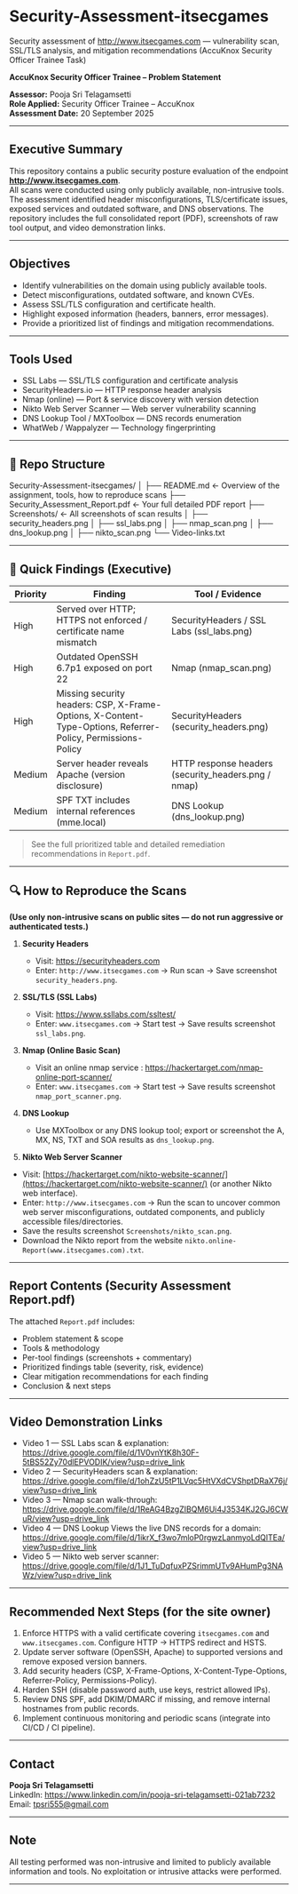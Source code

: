 # Security-Assessment-itsecgames
Security assessment of http://www.itsecgames.com  — vulnerability scan, SSL/TLS analysis, and mitigation recommendations (AccuKnox Security Officer Trainee Task)

**AccuKnox Security Officer Trainee – Problem Statement**

**Assessor:** Pooja Sri Telagamsetti  
**Role Applied:** Security Officer Trainee – AccuKnox  
**Assessment Date:** 20 September 2025

---

## Executive Summary
This repository contains a public security posture evaluation of the endpoint **http://www.itsecgames.com**.  
All scans were conducted using only publicly available, non-intrusive tools. The assessment identified header misconfigurations, TLS/certificate issues, exposed services and outdated software, and DNS observations. The repository includes the full consolidated report (PDF), screenshots of raw tool output, and video demonstration links.

---

## Objectives
- Identify vulnerabilities on the domain using publicly available tools.  
- Detect misconfigurations, outdated software, and known CVEs.  
- Assess SSL/TLS configuration and certificate health.  
- Highlight exposed information (headers, banners, error messages).  
- Provide a prioritized list of findings and mitigation recommendations.

---

##  Tools Used
- SSL Labs — SSL/TLS configuration and certificate analysis  
- SecurityHeaders.io — HTTP response header analysis  
- Nmap (online) — Port & service discovery with version detection  
- Nikto Web Server Scanner —  Web server vulnerability scanning
- DNS Lookup Tool / MXToolbox — DNS records enumeration  
- WhatWeb / Wappalyzer — Technology fingerprinting


---

## 📁 Repo Structure

Security-Assessment-itsecgames/
│
├── README.md        ← Overview of the assignment, tools, how to reproduce scans
├── Security_Assessment_Report.pdf ← Your full detailed PDF report
├── Screenshots/     ← All screenshots of scan results
│   ├── security_headers.png
│   ├── ssl_labs.png
│   ├── nmap_scan.png
│   ├── dns_lookup.png
│   ├── nikto_scan.png
└── Video-links.txt 



---

## 📑 Quick Findings (Executive)
| Priority | Finding | Tool / Evidence |
|----------|---------|-----------------|
| High     | Served over HTTP; HTTPS not enforced / certificate name mismatch | SecurityHeaders / SSL Labs (ssl_labs.png) |
| High     | Outdated OpenSSH 6.7p1 exposed on port 22 | Nmap (nmap_scan.png) |
| High     | Missing security headers: CSP, X-Frame-Options, X-Content-Type-Options, Referrer-Policy, Permissions-Policy | SecurityHeaders (security_headers.png) |
| Medium   | Server header reveals Apache (version disclosure) | HTTP response headers (security_headers.png / nmap) |
| Medium   | SPF TXT includes internal references (mme.local) | DNS Lookup (dns_lookup.png) |

> See the full prioritized table and detailed remediation recommendations in `Report.pdf`.

---

## 🔍 How to Reproduce the Scans
**(Use only non-intrusive scans on public sites — do not run aggressive or authenticated tests.)**

1. **Security Headers**  
   - Visit: https://securityheaders.com  
   - Enter: `http://www.itsecgames.com` → Run scan → Save screenshot `security_headers.png`.

2. **SSL/TLS (SSL Labs)**  
   - Visit: https://www.ssllabs.com/ssltest/  
   - Enter: `www.itsecgames.com` → Start test → Save results screenshot `ssl_labs.png`.

3. **Nmap (Online Basic Scan)**  
   - Visit an online nmap service : https://hackertarget.com/nmap-online-port-scanner/
    - Enter: `www.itsecgames.com` → Start test → Save results screenshot `nmap_port_scanner.png`.

4. **DNS Lookup**  
   - Use MXToolbox or any DNS lookup tool; export or screenshot the A, MX, NS, TXT and SOA results as `dns_lookup.png`.

5.  **Nikto Web Server Scanner**  
   - Visit: [https://hackertarget.com/nikto-website-scanner/](https://hackertarget.com/nikto-website-scanner/) (or another Nikto web interface).  
   - Enter: `http://www.itsecgames.com` → Run the scan to uncover common web server misconfigurations, outdated components, and publicly accessible files/directories.  
   - Save the results screenshot `Screenshots/nikto_scan.png`.
   - Download the Nikto report from the website `nikto.online-Report(www.itsecgames.com).txt`.

---

## Report Contents (Security Assessment Report.pdf)
The attached `Report.pdf` includes:
- Problem statement & scope  
- Tools & methodology  
- Per-tool findings (screenshots + commentary)  
- Prioritized findings table (severity, risk, evidence)  
- Clear mitigation recommendations for each finding  
- Conclusion & next steps

---

## Video Demonstration Links


- Video 1 — SSL Labs scan & explanation: https://drive.google.com/file/d/1V0vnYtK8h30F-5tBS52Zy70dlEPVODIK/view?usp=drive_link 
- Video 2 — SecurityHeaders scan & explanation: https://drive.google.com/file/d/1ohZzU5tP1LVqc5HtVXdCVShptDRaX76j/view?usp=drive_link
- Video 3 — Nmap scan walk-through: https://drive.google.com/file/d/1ReAG4BzgZIBQM6Ui4J3534KJ2GJ6CWuR/view?usp=drive_link
- Video 4 — DNS Lookup Views the live DNS records for a domain: https://drive.google.com/file/d/1ikrX_f3wo7mloP0rgwzLanmyoLdQlTEa/view?usp=drive_link
- Video 5 — Nikto web server scanner: https://drive.google.com/file/d/1J1_TuDqfuxPZSrimmUTv9AHumPg3NAWz/view?usp=drive_link


---

## Recommended Next Steps (for the site owner)

1. Enforce HTTPS with a valid certificate covering `itsecgames.com` and `www.itsecgames.com`. Configure HTTP → HTTPS redirect and HSTS.  
2. Update server software (OpenSSH, Apache) to supported versions and remove exposed version banners.  
3. Add security headers (CSP, X-Frame-Options, X-Content-Type-Options, Referrer-Policy, Permissions-Policy).  
4. Harden SSH (disable password auth, use keys, restrict allowed IPs).  
5. Review DNS SPF, add DKIM/DMARC if missing, and remove internal hostnames from public records.  
6. Implement continuous monitoring and periodic scans (integrate into CI/CD / CI pipeline).

---

## Contact
**Pooja Sri Telagamsetti**  
LinkedIn: https://www.linkedin.com/in/pooja-sri-telagamsetti-021ab7232  
Email: tpsri555@gmail.com

---

## Note
All testing performed was non-intrusive and limited to publicly available information and tools. No exploitation or intrusive attacks were performed.

---

